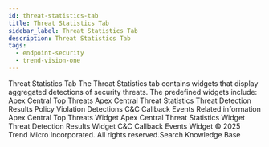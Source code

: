 ```yaml
---
id: threat-statistics-tab
title: Threat Statistics Tab
sidebar_label: Threat Statistics Tab
description: Threat Statistics Tab
tags:
  - endpoint-security
  - trend-vision-one
---
```


 Threat Statistics Tab The Threat Statistics tab contains widgets that display aggregated detections of security threats. The predefined widgets include: Apex Central Top Threats Apex Central Threat Statistics Threat Detection Results Policy Violation Detections C&C Callback Events Related information Apex Central Top Threats Widget Apex Central Threat Statistics Widget Threat Detection Results Widget C&C Callback Events Widget © 2025 Trend Micro Incorporated. All rights reserved.Search Knowledge Base